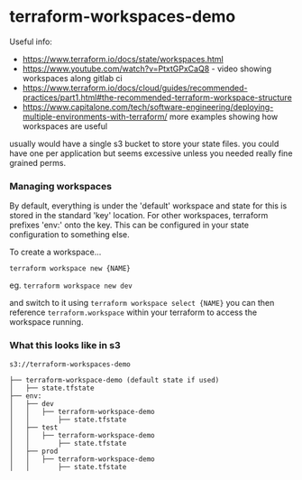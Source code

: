 # terraform-workspaces-demo

Useful info:
* https://www.terraform.io/docs/state/workspaces.html
* https://www.youtube.com/watch?v=PtxtGPxCaQ8 - video showing workspaces along gitlab ci
* https://www.terraform.io/docs/cloud/guides/recommended-practices/part1.html#the-recommended-terraform-workspace-structure
* https://www.capitalone.com/tech/software-engineering/deploying-multiple-environments-with-terraform/ more examples showing how workspaces are useful

usually would have a single s3 bucket to store your state files. you could have one per application but seems excessive unless you needed really fine grained perms.

### Managing workspaces

By default, everything is under the 'default' workspace and state for this is stored in the standard 'key' location.
For other workspaces, terraform prefixes 'env:' onto the key. This can be configured in your state configuration to something else.

To create a workspace...

`terraform workspace new {NAME}`

eg. `terraform workspace new dev`

and switch to it using `terraform workspace select {NAME}`
you can then reference `terraform.workspace` within your terraform to access the workspace running.

### What this looks like in s3

```
s3://terraform-workspaces-demo

├── terraform-workspace-demo (default state if used)
│   ├── state.tfstate
├── env:
│   ├── dev
│   │   ├── terraform-workspace-demo
│   │       ├── state.tfstate
│   ├── test
│   │   ├── terraform-workspace-demo
│   │       ├── state.tfstate
│   ├── prod
│   │   ├── terraform-workspace-demo
│   │       ├── state.tfstate 
```
